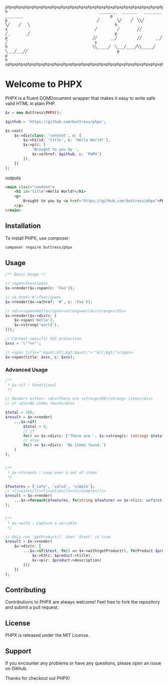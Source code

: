 ```mupad
phpxphpxphpxphpxphpxphpxphpxphpxphpxphpxphpxphpxphpxphpxphpxphpxphpxphpxphpxphpxphpxphpxphpxphpxphpxphpxphpxphpxphpxphpx
h                                         ________  _______   ________  ________                                       p
p                                        ╱        ╲╱    ╱  ╲╲╱        ╲╱    ╱   ╲                                      h
x                                       ╱         ╱        ╱╱         ╱_       _╱                                      p
p                                      ╱╱      __╱         ╱╱      __╱         ╱                                       x
h                                      ╲╲_____╱  ╲___╱____╱╲╲_____╱  ╲___╱___╱╱                                        p
p                                                                                                                      h
xphpxphpxphpxphpxphpxphpxphpxphpxphpxphpxphpxphpxphpxphpxphpxphpxphpxphpxphpxphpxphpxphpxphpxphpxphpxphpxphpxphpxphpxphp
```

# Welcome to PHPX

PHPX is a fluent DOMDocument wrapper that makes it easy to write safe valid HTML in plain PHP.

```php
$x = new Buttress\PHPX();

$github = 'https://github.com/buttress/phpx';

$x->out(
    $x->div(class: 'content', c: [
        $x->h1(id: 'title', c: 'Hello World!'),
        $x->p(c: [
            'Brought to you by ',
            $x->a(href: $github, c: 'PHPX')
        ]),
    ])
);
```

outputs

```html
<main class="content">
    <h1 id="title">Hello World!</h1>
    <p>
        Brought to you by <a href="https://github.com/buttress/phpx">PHPX</a>
    </p>
</main>
```

## Installation

To install PHPX, use composer:

```bash
composer require buttress/phpx
```

## Usage

```php
/** Basic Usage */

// <span>foo</span>
$x->render($x->span(c: 'Foo'));

// <a href='#'>foo</span>
$x->render($x->a(href: '#', c: 'Foo'));

// <div><span>Hello</span><strong>world</strong></div>
$x->render($x->div(c: [
    $x->span('Hello'),
    $x->strong('world'),
]));

// Context specific XSS protection
$xss = '\'"<>"';

// <span title="'&quot;&lt;&gt;&quot;">'"&lt;&gt;"</span>
$x->span(title: $xss, c: $xss);
```

### Advanced Usage
```php
/**
 * $x->if : Conditional
 */

// Renders either: <div>There are <strong>100</strong> items</div>
// or <div>No items found</div>

$total = 100;
$result = $x->render(
    ...$x->if(
        $total > 0,
        // if
        fn() => $x->div(c: ['There are ', $x->strong(c: (string) $total), ' items']),
        // else
        fn() => $x->div(c: 'No items found.')
    )
);


/**
 * $x->foreach : Loop over a set of items
 */

$features = ['safe', 'valid', 'simple'];
// <li>safe</li><li>valid</li><li>simple</li>
$result = $x->render(
    ...$x->foreach($features, fn(string $feature) => $x->li(c: ucfirst($feature)))
);


/**
 * $x->with : Capture a variable
 */

// Only run `getProduct()` when `$test` is true
$result = $x->render(
    $x->div(c: [
        ...$x->if($test, fn() => $x->with(getProduct(), fn(Product $product) => [
            $x->h3(c: $product->title),
            $x->p(c: $product->description)
        ]))
    ])
);

```

## Contributing

Contributions to PHPX are always welcome! Feel free to fork the repository and submit a pull request.

## License

PHPX is released under the MIT License.

## Support

If you encounter any problems or have any questions, please open an issue on GitHub.

Thanks for checkout out PHPX!
